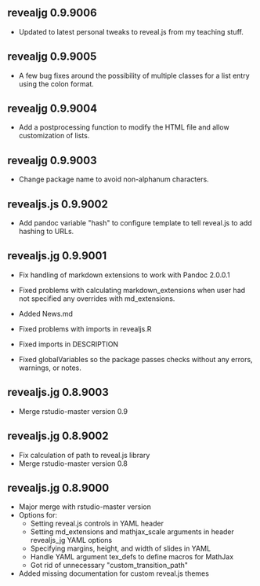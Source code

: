 ## revealjg 0.9.9006

* Updated to latest personal tweaks to reveal.js from my teaching stuff.

## revealjg 0.9.9005

* A few bug fixes around the possibility of multiple classes for a list entry
  using the colon format.

## revealjg 0.9.9004

* Add a postprocessing function to modify the HTML file and allow customization
  of lists.

## revealjg 0.9.9003

* Change package name to avoid non-alphanum characters.

## revealjs.js 0.9.9002

* Add pandoc variable "hash" to configure template to tell reveal.js to add 
  hashing to URLs.

## revealjs.jg 0.9.9001

* Fix handling of markdown extensions to work with Pandoc 2.0.0.1

* Fixed problems with calculating markdown_extensions when user had not 
  specified any overrides with md_extensions.

* Added News.md

* Fixed problems with imports in revealjs.R
* Fixed imports in DESCRIPTION
* Fixed globalVariables so the package passes checks without any errors, 
  warnings, or notes.

## revealjs.jg 0.8.9003

* Merge rstudio-master version 0.9

## revealjs.jg 0.8.9002

* Fix calculation of path to reveal.js library
* Merge rstudio-master version 0.8


## revealjs.jg 0.8.9000

* Major merge with rstudio-master version
* Options for:
    * Setting reveal.js controls in YAML header
    * Setting md_extensions and mathjax_scale arguments in
      header revealjs_jg YAML options
    * Specifying margins, height, and width of slides in YAML
    * Handle YAML argument tex_defs to define macros for MathJax
    * Got rid of unnecessary "custom_transition_path"
* Added missing documentation for custom reveal.js themes
